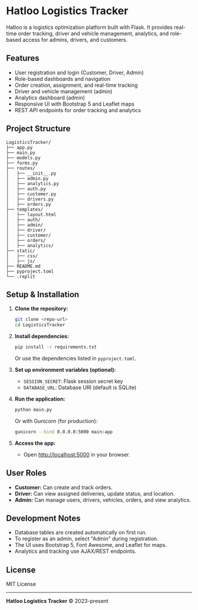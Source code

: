 # Hatloo Logistics Tracker

Hatloo is a logistics optimization platform built with Flask. It provides real-time order tracking, driver and vehicle management, analytics, and role-based access for admins, drivers, and customers.

## Features

- User registration and login (Customer, Driver, Admin)
- Role-based dashboards and navigation
- Order creation, assignment, and real-time tracking
- Driver and vehicle management (admin)
- Analytics dashboard (admin)
- Responsive UI with Bootstrap 5 and Leaflet maps
- REST API endpoints for order tracking and analytics

## Project Structure

```
LogisticsTracker/
├── app.py
├── main.py
├── models.py
├── forms.py
├── routes/
│   ├── __init__.py
│   ├── admin.py
│   ├── analytics.py
│   ├── auth.py
│   ├── customer.py
│   ├── drivers.py
│   ├── orders.py
├── templates/
│   ├── layout.html
│   ├── auth/
│   ├── admin/
│   ├── driver/
│   ├── customer/
│   ├── orders/
│   ├── analytics/
├── static/
│   ├── css/
│   ├── js/
├── README.md
├── pyproject.toml
└── .replit
```

## Setup & Installation

1. **Clone the repository:**
    ```bash
    git clone <repo-url>
    cd LogisticsTracker
    ```

2. **Install dependencies:**
    ```bash
    pip install -r requirements.txt
    ```
    Or use the dependencies listed in `pyproject.toml`.

3. **Set up environment variables (optional):**
    - `SESSION_SECRET`: Flask session secret key
    - `DATABASE_URL`: Database URI (default is SQLite)

4. **Run the application:**
    ```bash
    python main.py
    ```
    Or with Gunicorn (for production):
    ```bash
    gunicorn --bind 0.0.0.0:5000 main:app
    ```

5. **Access the app:**
    - Open [http://localhost:5000](http://localhost:5000) in your browser.

## User Roles

- **Customer:** Can create and track orders.
- **Driver:** Can view assigned deliveries, update status, and location.
- **Admin:** Can manage users, drivers, vehicles, orders, and view analytics.

## Development Notes

- Database tables are created automatically on first run.
- To register as an admin, select "Admin" during registration.
- The UI uses Bootstrap 5, Font Awesome, and Leaflet for maps.
- Analytics and tracking use AJAX/REST endpoints.

## License

MIT License

---

**Hatloo Logistics Tracker** &copy; 2023-present
